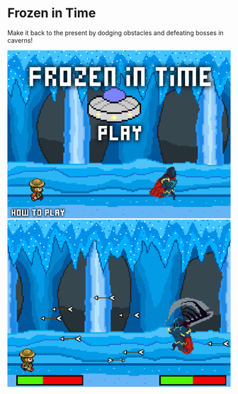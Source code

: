<h1> Frozen in Time </h1>
<p> Make it back to the present by dodging obstacles and defeating bosses in caverns! </p>
<img src = "https://raw.githubusercontent.com/ThomasHsu512/Frozen-in-Time-Game-/master/Frozen%20in%20Time/Title%20screenshot.png" >
<img src = "https://raw.githubusercontent.com/ThomasHsu512/Frozen-in-Time-Game-/master/Frozen%20in%20Time/gameplay.png" >
